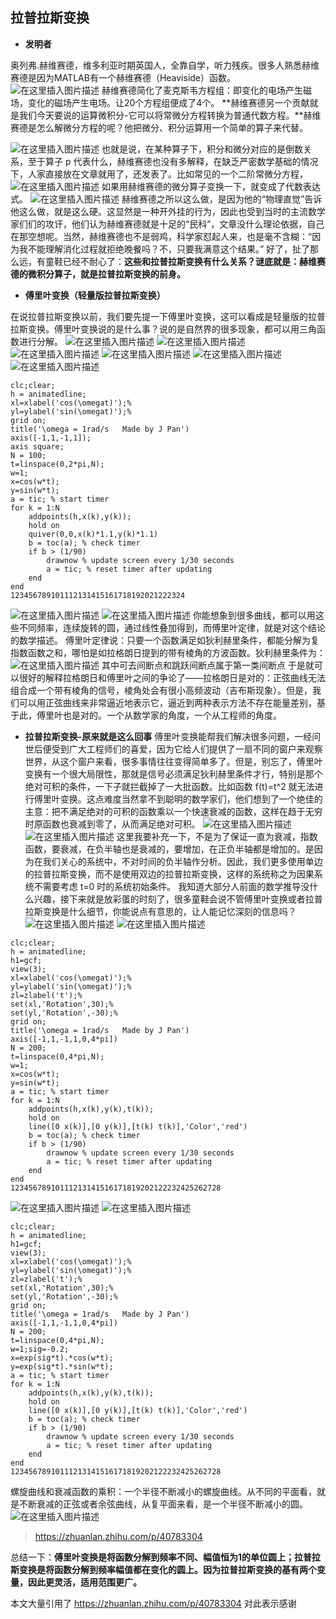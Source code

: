 ## 拉普拉斯变换

- **发明者**

奥列弗.赫维赛德，维多利亚时期英国人，全靠自学，听力残疾。很多人熟悉赫维赛德是因为MATLAB有一个赫维赛德（Heaviside）函数。
![在这里插入图片描述](https://img-blog.csdnimg.cn/20181218152956667.?x-oss-process=image/watermark,type_ZmFuZ3poZW5naGVpdGk,shadow_10,text_aHR0cHM6Ly9ibG9nLmNzZG4ubmV0L2Npc2NvbW9ua2V5,size_16,color_FFFFFF,t_70)
赫维赛德简化了麦克斯韦方程组：即变化的电场产生磁场，变化的磁场产生电场。让20个方程组便成了4个。
**赫维赛德另一个贡献就是我们今天要说的运算微积分-它可以将常微分方程转换为普通代数方程。**赫维赛德是怎么解微分方程的呢？他把微分、积分运算用一个简单的算子来代替。

![在这里插入图片描述](https://img-blog.csdnimg.cn/20181218153613754.)
也就是说，在某种算子下，积分和微分对应的是倒数关系，至于算子 p 代表什么，赫维赛德也没有多解释，在缺乏严密数学基础的情况下，人家直接放在文章就用了，还发表了。比如常见的一个二阶常微分方程，
![在这里插入图片描述](https://img-blog.csdnimg.cn/20181218153734557.)
如果用赫维赛德的微分算子变换一下，就变成了代数表达式。
![在这里插入图片描述](https://img-blog.csdnimg.cn/20181218153811546.)
赫维赛德之所以这么做，是因为他的“物理直觉”告诉他这么做，就是这么硬。这显然是一种开外挂的行为，因此也受到当时的主流数学家们们的攻讦，他们认为赫维赛德就是十足的“民科”，文章没什么理论依据，自己在那空想呢。当然，赫维赛德也不是弱鸡，科学家怼起人来，也是毫不含糊：“因为我不能理解消化过程就拒绝晚餐吗？不，只要我满意这个结果。”
好了，扯了那么远，有童鞋已经不耐心了：**这些和拉普拉斯变换有什么关系？谜底就是：赫维赛德的微积分算子，就是拉普拉斯变换的前身。**

- **傅里叶变换（轻量版拉普拉斯变换）**

在说拉普拉斯变换以前，我们要先提一下傅里叶变换，这可以看成是轻量版的拉普拉斯变换。傅里叶变换说的是什么事？说的是自然界的很多现象，都可以用三角函数进行分解。
![在这里插入图片描述](https://img-blog.csdnimg.cn/20181218154459208.gif)
![在这里插入图片描述](https://img-blog.csdnimg.cn/20181218155029216.)
![在这里插入图片描述](https://img-blog.csdnimg.cn/20181218154919691.)
![在这里插入图片描述](https://img-blog.csdnimg.cn/20181218154947783.gif)
![在这里插入图片描述](https://img-blog.csdnimg.cn/20181218155045714.)
![在这里插入图片描述](https://img-blog.csdnimg.cn/20181218155122907.gif)

```
clc;clear;
h = animatedline;
xl=xlabel('cos(\omegat)');% 
yl=ylabel('sin(\omegat)');% 
grid on;
title('\omega = 1rad/s   Made by J Pan')
axis([-1,1,-1,1]);
axis square;
N = 100;
t=linspace(0,2*pi,N);
w=1;
x=cos(w*t);
y=sin(w*t);
a = tic; % start timer
for k = 1:N
    addpoints(h,x(k),y(k));
    hold on
    quiver(0,0,x(k)*1.1,y(k)*1.1)
    b = toc(a); % check timer
    if b > (1/90)
        drawnow % update screen every 1/30 seconds
        a = tic; % reset timer after updating
    end
end
123456789101112131415161718192021222324
```

![在这里插入图片描述](https://img-blog.csdnimg.cn/20181218155340619.)
![在这里插入图片描述](https://img-blog.csdnimg.cn/20181218155407753.gif)
你能想象到很多曲线，都可以用这些不同频率，连续旋转的圆，通过线性叠加得到，而傅里叶定律，就是对这个结论的数学描述。
傅里叶定律说：只要一个函数满足如狄利赫里条件，都能分解为复指数函数之和，哪怕是如拉格朗日提到的带有棱角的方波函数。狄利赫里条件为：
![在这里插入图片描述](https://img-blog.csdnimg.cn/20181218155813532.?x-oss-process=image/watermark,type_ZmFuZ3poZW5naGVpdGk,shadow_10,text_aHR0cHM6Ly9ibG9nLmNzZG4ubmV0L2Npc2NvbW9ua2V5,size_16,color_FFFFFF,t_70)
其中可去间断点和跳跃间断点属于第一类间断点
于是就可以很好的解释拉格朗日和傅里叶之间的争论了——拉格朗日是对的：正弦曲线无法组合成一个带有棱角的信号，棱角处会有很小高频波动（吉布斯现象）。但是，我们可以用正弦曲线来非常逼近地表示它，逼近到两种表示方法不存在能量差别，基于此，傅里叶也是对的。一个从数学家的角度，一个从工程师的角度。

- **拉普拉斯变换-原来就是这么回事**
  傅里叶变换能帮我们解决很多问题，一经问世后便受到广大工程师们的喜爱，因为它给人们提供了一扇不同的窗户来观察世界，从这个窗户来看，很多事情往往变得简单多了。但是，别忘了，傅里叶变换有一个很大局限性，那就是信号必须满足狄利赫里条件才行，特别是那个绝对可积的条件，一下子就拦截掉了一大批函数。比如函数 f(t)=t^2 就无法进行傅里叶变换。这点难度当然拿不到聪明的数学家们，他们想到了一个绝佳的主意：把不满足绝对的可积的函数乘以一个快速衰减的函数，这样在趋于无穷 时原函数也衰减到零了，从而满足绝对可积。
  ![在这里插入图片描述](https://img-blog.csdnimg.cn/2018121816024564.gif)
  ![在这里插入图片描述](https://img-blog.csdnimg.cn/20181218160628422.?x-oss-process=image/watermark,type_ZmFuZ3poZW5naGVpdGk,shadow_10,text_aHR0cHM6Ly9ibG9nLmNzZG4ubmV0L2Npc2NvbW9ua2V5,size_16,color_FFFFFF,t_70)
  这里我要补充一下，不是为了保证一直为衰减，指数函数，要衰减，在负半轴也是衰减的，要增加，在正负半轴都是增加的。是因为在我们关心的系统中，不对时间的负半轴作分析。因此，我们更多使用单边的拉普拉斯变换，而不是使用双边的拉普拉斯变换，这样的系统称之为因果系统不需要考虑 t=0 时的系统初始条件。
  我知道大部分人前面的数学推导没什么兴趣，接下来就是放彩蛋的时刻了，很多童鞋会说不管傅里叶变换或者拉普拉斯变换是什么细节，你能说点有意思的，让人能记忆深刻的信息吗？
  ![在这里插入图片描述](https://img-blog.csdnimg.cn/20181218161133591.)
  ![在这里插入图片描述](https://img-blog.csdnimg.cn/20181218161201498.gif)

```
clc;clear;
h = animatedline;
h1=gcf;
view(3);
xl=xlabel('cos(\omegat)');% 
yl=ylabel('sin(\omegat)');% 
zl=zlabel('t');% 
set(xl,'Rotation',30);% 
set(yl,'Rotation',-30);%
grid on;
title('\omega = 1rad/s   Made by J Pan')
axis([-1,1,-1,1,0,4*pi])
N = 200;
t=linspace(0,4*pi,N);
w=1;
x=cos(w*t);
y=sin(w*t);
a = tic; % start timer
for k = 1:N
    addpoints(h,x(k),y(k),t(k));
    hold on
    line([0 x(k)],[0 y(k)],[t(k) t(k)],'Color','red')
    b = toc(a); % check timer
    if b > (1/90)
        drawnow % update screen every 1/30 seconds
        a = tic; % reset timer after updating
    end
end
12345678910111213141516171819202122232425262728
```

![在这里插入图片描述](https://img-blog.csdnimg.cn/2018121816140564.)
![在这里插入图片描述](https://img-blog.csdnimg.cn/20181218161435597.gif)

```
clc;clear;
h = animatedline;
h1=gcf;
view(3);
xl=xlabel('cos(\omegat)');% 
yl=ylabel('sin(\omegat)');% 
zl=zlabel('t');% 
set(xl,'Rotation',30);% 
set(yl,'Rotation',-30);%
grid on;
title('\omega = 1rad/s   Made by J Pan')
axis([-1,1,-1,1,0,4*pi])
N = 200;
t=linspace(0,4*pi,N);
w=1;sig=-0.2;
x=exp(sig*t).*cos(w*t);
y=exp(sig*t).*sin(w*t);
a = tic; % start timer
for k = 1:N
    addpoints(h,x(k),y(k),t(k));
    hold on
    line([0 x(k)],[0 y(k)],[t(k) t(k)],'Color','red')
    b = toc(a); % check timer
    if b > (1/90)
        drawnow % update screen every 1/30 seconds
        a = tic; % reset timer after updating
    end
end
12345678910111213141516171819202122232425262728
```

螺旋曲线和衰减函数的乘积：一个半径不断减小的螺旋曲线。从不同的平面看，就是不断衰减的正弦或者余弦曲线，从复平面来看，是一个半径不断减小的圆。
![在这里插入图片描述](https://img-blog.csdnimg.cn/20181218161723427.?x-oss-process=image/watermark,type_ZmFuZ3poZW5naGVpdGk,shadow_10,text_aHR0cHM6Ly9ibG9nLmNzZG4ubmV0L2Npc2NvbW9ua2V5,size_16,color_FFFFFF,t_70)

> https://zhuanlan.zhihu.com/p/40783304

总结一下：**傅里叶变换是将函数分解到频率不同、幅值恒为1的单位圆上；拉普拉斯变换是将函数分解到频率幅值都在变化的圆上。因为拉普拉斯变换的基有两个变量，因此更灵活，适用范围更广。**

本文大量引用了
https://zhuanlan.zhihu.com/p/40783304
对此表示感谢